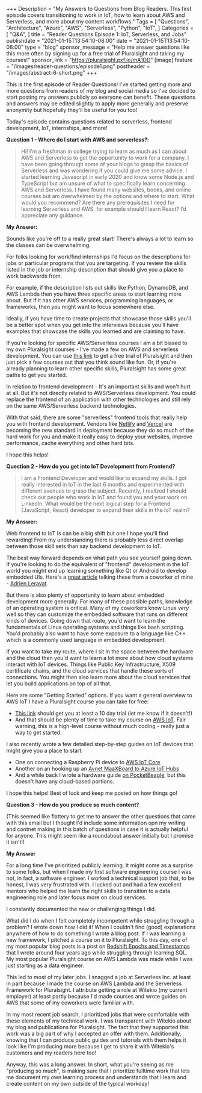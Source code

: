 +++
Description = "My Answers to Questions from Blog Readers. This first episode covers transitioning to work in IoT, how to learn about AWS and Serverless, and more about my content workflows."
Tags = [
  "Questions",
  "Architecture",
  "Azure",
  "AWS",
  "Serverless",
  "Python",
  "IoT",
]
Categories = [
  "Q&A",
]
title = "Reader Questions Episode 1: IoT, Serverless, and Jobs"
publishdate = "2021-01-15T13:54:10-08:00"
date = "2021-01-15T13:54:10-08:00"
type = "blog"
sponsor_message = "Help me answer questions like this more often by signing up for a free trial of Pluralsight and taking my courses!"
sponsor_link = "https://pluralsight.pxf.io/mA1DD"
[image]
    feature = "/images/reader-questions/episode1.png"
    postheader = "/images/abstract-6-short.png"
+++


This is the first episode of Reader Questions! I've started getting more and more questions from readers of my blog and social media so I've decided to start posting my answers publicly so everyone can benefit. These questions and answers may be edited slightly to apply more generally and preserve anonymity but hopefully they'll be useful for you too!

Today's episode contains questions related to serverless, frontend development, IoT, internships, and more!
<!--more-->

**Question 1 - Where do I start with AWS and serverless?**: 
  > Hi! I’m a freshman in college trying to learn as much as I can about AWS and Serverless to get the opportunity to work for a company. I have been going through some of your blogs to grasp the basics of Serverless and was wondering if you could give me some advice. I started learning Javascript in early 2020 and know some Node.js and TypeScript but am unsure of what to specifically learn concerning AWS and Serverless. I have found many websites, books, and online courses but am overwhelmed by the options and where to start. What would you recommend? Are there any prerequisites I need for learning Serverless and AWS, for example should I learn React? I’d appreciate any guidance.

**My Answer:**

Sounds like you're off to a really great start! There's always a lot to learn so the classes can be overwhelming.

For folks looking for work/find internships I'd focus on the descriptions for jobs or particular programs that you are targeting. If you review the skills listed in the job or internship description that should give you a place to work backwards from. 

For example, if the description lists out skills like Python, DynamoDB, and AWS Lambda then you have three specific areas to start learning more about. But if it has other AWS services, programming languages, or frameworks, then you might want to focus somewhere else.

Ideally, if you have time to create projects that showcase those skills you'll be a better spot when you get into the interviews because you'll have examples that showcase the skills you learned and are claiming to have.

If you're looking for specific AWS/Serverless courses I am a bit biased to my own Pluralsight courses - I've made a few on AWS and serverless development. You can use [this link](https://pluralsight.pxf.io/mA1DD) to get a free trial of Pluralsight and then just pick a few courses out that you think sound like fun. Or, if you're already planning to learn other specific skills, Pluralsight has some great paths to get you started.

In relation to frontend development - It's an important skills and won't hurt at all. But it's not directly related to AWS/Serverless development. You could replace the frontend of an application with other technologies and still rely on the same AWS/Serverless backend technologies.

With that said, there are some "serverless" frontend tools that really help you with frontend development. Vendors like [Netlify](https://www.netlify.com/) and [Vercel](https://vercel.com/) are becoming the new standard in deployment because they do so much of the hard work for you and make it really easy to deploy your websites, improve performance, cache everything and other hard bits.

I hope this helps!

**Question 2 - How do you get into IoT Development from Frontend?**

  > I am a Frontend Developer and would like to expand my skills. I got really interested in IoT in the last 6 months and experimented with different avenues to grasp the subject. Recently, I realized I should check out people who work in IoT and found you and your work on LinkedIn. What would be the next logical step for a Frontend (JavaScript, React) developer to expand their skills in the IoT realm?

**My Answer:**

Web frontend to IoT is can be a big shift but one I hope you'll find rewarding! From my understanding there is probably less direct overlap between those skill sets than say backend development to IoT.

The best way forward depends on what path you see yourself going down. If you're looking to do the equivalent of "frontend" development in the IoT world you might end up learning something like Qt or Android to develop embedded UIs. Here's a [great article](https://witekio.com/blog/qt-or-android-whats-best-for-your-embedded-device/) talking these from a coworker of mine - [Adrien Leravat](https://www.linkedin.com/in/adrienleravat).

But there is also plenty of opportunity to learn about embedded development more generally. For many of these possible paths, knowledge of an operating system is critical. Many of my coworkers know Linux *very* well so they can customize the embedded software that runs on different kinds of devices. Going down that route, you'd want to learn the fundamentals of Linux operating systems and things like bash scripting. You'd probably also want to have some exposure to a language like C++ which is a commonly used language in embedded development.

If you want to take my route, where I sit in the space between the hardware and the cloud then you'd want to learn a lot more about how cloud systems interact with IoT devices. Things like Public Key Infrastructure, X509 certificate chains, and the cloud services that handle these sorts of connections. You might then also learn more about the cloud services that let you build applications on top of all that. 

Here are some "Getting Started" options. If you want a general overview to AWS IoT I have a Pluralsight course you can take for free:

- [This link](https://pluralsight.pxf.io/RW5Bb) should get you at least a 10 day trial (let me know if it doesn't!) 
- And that should be plenty of time to take my course on [AWS IoT](https://www.pluralsight.com/courses/aws-iot-big-picture). Fair warning, this is a high-level course without much coding - really just a way to get started.

I also recently wrote a few detailed step-by-step guides on IoT devices that might give you a place to start:

- One on connecting a Raspberry Pi device to [AWS IoT Core](
https://witekio.com/blog/connect-raspberry-pi-aws-iot/
)
- Another on an hooking up an [Avnet MaaXBoard to Azure IoT Hubs](https://witekio.com/blog/maaxboard-to-azure-iot/)
- And a while back I wrote a hardware guide [on PocketBeagle](https://www.fernandomc.com/posts/pocket-beagle-board-getting-started/), but this doesn't have any cloud-based portions.

I hope this helps! Best of luck and keep me posted on how things go!

**Question 3 - How do you produce so much content?** 

(This seemed like flattery to get me to answer the other questions that came with this email but I thought I'd include some information opn my writing and contnet making in this batch of questions in case it is actually helpful for anyone. This might seem like a roundabout answer initially but I promise it isn't!)

**My Answer**

For a long time I've prioritized publicly learning. It might come as a surprise to some folks, but when I made my first software engineering course I was not, in fact, a software engineer. I worked a technical support job that, to be honest, I was very frustrated with. I lucked out and had a few excellent mentors who helped me learn the right skills to transition to a data engineering role and later focus more on cloud services.

I constantly documented the new or challenging things I did. 

What did I do when I felt completely incompetent while struggling through a problem? I wrote down how I did it! When I couldn't find (good) explanations anywhere of how to do something I wrote a blog post. If I was learning a new framework, I pitched a course on it to Pluralsight. To this day, one of my most popular blog posts is a post on [Redshift Epochs and Timestamps](https://www.fernandomc.com/posts/redshift-epochs-and-timestamps/) that I wrote around four years ago while struggling through learning SQL. My most popular Pluralsight course on AWS Lambda was made while I was just starting as a data engineer.

This led to most of my later jobs. I snagged a job at Serverless Inc. at least in part because I made the course on AWS Lambda and the Serverless Framework for Pluralsight. I attribute getting a role at Witekio (my current employer) at least partly because I'd made courses and wrote guides on AWS that some of my coworkers were familiar with.

In my most recent job search, I prioritized jobs that were comfortable with these elements of my technical work. I was transparent with Witekio about my blog and publications for Pluralsight. The fact that they supported this work was a big part of why I accepted an offer with them. Additionally, knowing that I can produce public guides and tutorials with them helps it look like I'm producing more because I get to share it with Witekio's customers and my readers here too!

Anyway, this was a long answer. In short, what you're seeing as me "producing so much", is making sure that I prioritize fulltime work that lets me document my own learning process and understands that I learn and create content on my own outside of the typical workday!
